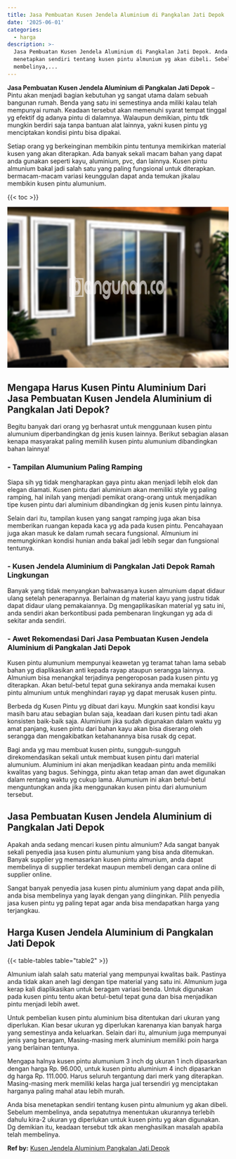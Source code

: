 ```yaml
---
title: Jasa Pembuatan Kusen Jendela Aluminium di Pangkalan Jati Depok
date: '2025-06-01'
categories:
  - harga
description: >-
  Jasa Pembuatan Kusen Jendela Aluminium di Pangkalan Jati Depok. Anda bisa
  menetapkan sendiri tentang kusen pintu almunium yg akan dibeli. Sebelum
  membelinya,...
---
```


**Jasa Pembuatan Kusen Jendela Aluminium di Pangkalan Jati Depok** – Pintu akan menjadi bagian kebutuhan yg sangat utama dalam sebuah bangunan rumah. Benda yang satu ini semestinya anda miliki kalau telah mempunyai rumah. Keadaan tersebut akan memenuhi syarat tempat tinggal yg efektif dg adanya pintu di dalamnya. Walaupun demikian, pintu tdk mungkin berdiri saja tanpa bantuan alat lainnya, yakni kusen pintu yg menciptakan kondisi pintu bisa dipakai.

Setiap orang yg berkeinginan membikin pintu tentunya memikirkan material kusen yang akan diterapkan. Ada banyak sekali macam bahan yang dapat anda gunakan seperti kayu, aluminium, pvc, dan lainnya. Kusen pintu almunium bakal jadi salah satu yang paling fungsional untuk diterapkan. bermacam-macam variasi keunggulan dapat anda temukan jikalau membikin kusen pintu alumunium.

{{< toc >}}

![Jasa Pembuatan Kusen Jendela Aluminium di Pangkalan Jati Depok](/images/harga-kusen-jendela-alumunium-30.png)

## Mengapa Harus Kusen Pintu Aluminium Dari Jasa Pembuatan Kusen Jendela Aluminium di Pangkalan Jati Depok?

Begitu banyak dari orang yg berhasrat untuk menggunaan kusen pintu alumunium diperbandingkan dg jenis kusen lainnya. Berikut sebagian alasan kenapa masyarakat paling memilih kusen pintu alumunium dibandingkan bahan lainnya!

### \- Tampilan Alumunium Paling Ramping

Siapa sih yg tidak mengharapkan gaya pintu akan menjadi lebih elok dan elegan diamati. Kusen pintu dari aluminium akan memiliki style yg paling ramping, hal inilah yang menjadi pemikat orang-orang untuk menjadikan tipe kusen pintu dari aluminium dibandingkan dg jenis kusen pintu lainnya.

Selain dari itu, tampilan kusen yang sangat ramping juga akan bisa memberikan ruangan kepada kaca yg ada pada kusen pintu. Pencahayaan juga akan masuk ke dalam rumah secara fungsional. Almunium ini memungkinkan kondisi hunian anda bakal jadi lebih segar dan fungsional tentunya.

### \- Kusen Jendela Aluminium di Pangkalan Jati Depok Ramah Lingkungan

Banyak yang tidak menyangkan bahwasanya kusen almunium dapat didaur ulang setelah penerapannya. Berlainan dg material kayu yang justru tidak dapat didaur ulang pemakaiannya. Dg mengaplikasikan material yg satu ini, anda sendiri akan berkontibusi pada pembenaran lingkungan yg ada di sekitar anda sendiri.

### \- Awet Rekomendasi Dari Jasa Pembuatan Kusen Jendela Aluminium di Pangkalan Jati Depok

Kusen pintu alumunium mempunyai keawetan yg teramat tahan lama sebab bahan yg diaplikasikan anti kepada rayap ataupun serangga lainnya. Almunium bisa menangkal terjadinya pengeroposan pada kusen pintu yg diterapkan. Akan betul-betul tepat guna sekiranya anda memakai kusen pintu almunium untuk menghindari rayap yg dapat merusak kusen pintu.

Berbeda dg Kusen Pintu yg dibuat dari kayu. Mungkin saat kondisi kayu masih baru atau sebagian bulan saja, keadaan dari kusen pintu tadi akan konsisten baik-baik saja. Aluminium jika sudah digunakan dalam waktu yg amat panjang, kusen pintu dari bahan kayu akan bisa diserang oleh serangga dan mengakibatkan ketahanannya bisa rusak dg cepat.

Bagi anda yg mau membuat kusen pintu, sungguh-sungguh direkomendasikan sekali untuk membuat kusen pintu dari material alumunium. Aluminium ini akan menjadikan keadaan pintu anda memiliki kwalitas yang bagus. Sehingga, pintu akan tetap aman dan awet digunakan dalam rentang waktu yg cukup lama. Alumunium ini akan betul-betul menguntungkan anda jika menggunakan kusen pintu dari alumunium tersebut.

## Jasa Pembuatan Kusen Jendela Aluminium di Pangkalan Jati Depok

Apakah anda sedang mencari kusen pintu almunium? Ada sangat banyak sekali penyedia jasa kusen pintu alumunium yang bisa anda ditemukan. Banyak supplier yg memasarkan kusen pintu almunium, anda dapat membelinya di supplier terdekat maupun membeli dengan cara online di supplier online.

Sangat banyak penyedia jasa kusen pintu aluminium yang dapat anda pilih, anda bisa membelinya yang layak dengan yang diinginkan. Pilih penyedia jasa kusen pintu yg paling tepat agar anda bisa mendapatkan harga yang terjangkau.

## Harga Kusen Jendela Aluminium di Pangkalan Jati Depok

{{< table-tables table="table2" >}}

Almunium ialah salah satu material yang mempunyai kwalitas baik. Pastinya anda tidak akan aneh lagi dengan tipe material yang satu ini. Almunium juga kerap kali diaplikasikan untuk beragam variasi benda. Untuk digunakan pada kusen pintu tentu akan betul-betul tepat guna dan bisa menjadikan pintu menjadi lebih awet.

Untuk pembelian kusen pintu aluminium bisa ditentukan dari ukuran yang diperlukan. Kian besar ukuran yg diperlukan karenanya kian banyak harga yang semestinya anda keluarkan. Selain dari itu, almunium juga mempunyai jenis yang beragam, Masing-masing merk aluminium memiliki poin harga yang berlainan tentunya.

Mengapa halnya kusen pintu alumunium 3 inch dg ukuran 1 inch dipasarkan dengan harga Rp. 96.000, untuk kusen pintu aluminium 4 inch dipasarkan dg harga Rp. 111.000. Harus seluruh tergantung dari merk yang diterapkan. Masing-masing merk memiliki kelas harga jual tersendiri yg menciptakan harganya paling mahal atau lebih murah.

Anda bisa menetapkan sendiri tentang kusen pintu almunium yg akan dibeli. Sebelum membelinya, anda sepatutnya menentukan ukurannya terlebih dahulu kira-2 ukuran yg diperlukan untuk kusen pintu yg akan digunakan. Dg demikian itu, keadaan tersebut tdk akan menghasilkan masalah apabila telah membelinya.

**Ref by:** [Kusen Jendela Aluminium Pangkalan Jati Depok](https://id.wikipedia.org/wiki/Kusen)
